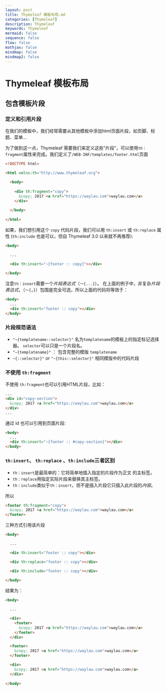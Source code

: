```yaml
---
layout: post
title: Thymeleaf 模板布局.md
categories: [Thymeleaf]
description: Thymeleaf
keywords: Thymeleaf
mermaid: false
sequence: false
flow: false
mathjax: false
mindmap: false
mindmap2: false
---
```

# Thymeleaf 模板布局

## 包含模板片段

### 定义和引用片段

在我们的模板中，我们经常需要从其他模板中添加html页面片段，如页脚、标题、菜单...

为了做到这一点，Thymeleaf 需要我们来定义这些“片段”，可以使用`th：fragment`属性来完成。我们定义了`/WEB-INF/templates/footer.html`页面 

```html
<!DOCTYPE html>

<html xmlns:th="http://www.thymeleaf.org">

  <body>
  
    <div th:fragment="copy">
      &copy; 2017 <a href="https://waylau.com">waylau.com</a>
    </div>
  
  </body>
  
</html>
```

如果，我们想引用这个 `copy` 代码片段，我们可以用 `th:insert` 或 `th:replace` 属性 (`th:include` 也是可以，但自 Thymeleaf 3.0 以来就不再推荐):


```html
<body>

  ...

  <div th:insert="~{footer :: copy}"></div>
  
</body>
```

注意`th：insert`需要一个*片段表达式*（`〜{...}`）。 在上面的例子中，非复杂*片段表达式*，（`〜{`，`}`）包围是完全可选，所以上面的代码将等效于：


```html
<body>
  ...
  <div th:insert="footer :: copy"></div>
</body>
```

### 片段规范语法

 * `"~{templatename::selector}"` 名为`templatename`的模板上的指定标记选择器。 `selector`可以只是一个片段名。
 * `"~{templatename}"` ： 包含完整的模版 `templatename`
 * `~{::selector}"` or `"~{this::selector}"` 相同模版中的代码片段
   
### 不使用 `th:fragment`

 不使用 `th:fragment`也可以引用HTML片段，比如：


```html
...
<div id="copy-section">
  &copy; 2017 <a href="https://waylau.com">waylau.com</a>
</div>
...
```

通过 id 也可以引用到页面片段:

```html
<body>
  ...
  <div th:insert="~{footer :: #copy-section}"></div>
</body>
```

###  `th:insert`、 `th:replace` 、`th:include`三者区别

* `th：insert`是最简单的：它将简单地插入指定的片段作为正文 的主标签。
* `th：replace`用指定实际片段来替换其主标签。
* `th：include`类似于`th：insert`，但不是插入片段它只插入此片段的*内容*。

所以


```html
<footer th:fragment="copy">
  &copy; 2017 <a href="https://waylau.com">waylau.com</a>
</footer>
```

三种方式引用该片段

```html
<body>

  ...

  <div th:insert="footer :: copy"></div>

  <div th:replace="footer :: copy"></div>

  <div th:include="footer :: copy"></div>
  
</body>
```

结果为：

```html
<body>

  ...

  <div>
    <footer>
      &copy; 2017 <a href="https://waylau.com">waylau.com</a>
    </footer>
  </div>

  <footer>
    &copy; 2017 <a href="https://waylau.com">waylau.com</a>
  </footer>

  <div>
    &copy; 2017 <a href="https://waylau.com">waylau.com</a>
  </div>
  
</body>
```

